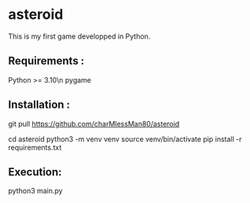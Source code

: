 # asteroid

This is my first game developped in Python.

Requirements :
--------------
Python >= 3.10\n
pygame

Installation :
--------------
git pull https://github.com/charMlessMan80/asteroid

cd asteroid
python3 -m venv venv
source venv/bin/activate
pip install -r requirements.txt

Execution:
----------
python3 main.py
